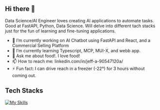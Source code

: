 ## Hi there 👋

Data Science/AI Engineer loves creating AI applications to automate tasks. Good at FastAPI, Python, Data Science. Will delve into different tach stacks just for the fun of learning and fine-tuning applications.

- 🔭 I’m currently working on AI Chatbot using FastAPI and React, and a Commercial Selling Platform
- 🌱 I’m currently learning Typescript, MCP, MUI-X, and webb app.
- 💬 Ask me about food!. I love food!
- 📫 How to reach me: linkedin.com/in/jeff-a-90547120a/
- ⚡ Fun fact: I can drive reach in a freezer (-22°) for 3 hours without coming out.

## Tech Stacks
[![My Skills](https://skillicons.dev/icons?i=vscode,py,r,sklearn,selenium,postman,fastapi,flask,redis,azure,docker,git,github,ubuntu,githubactions,html,css,tailwind,js,ts,react,redux,vite,nodejs,npm,materialui,mongodb,&perline=20)](https://skillicons.dev)
